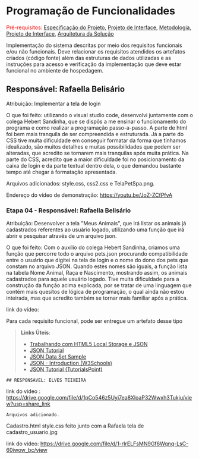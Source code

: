 # Programação de Funcionalidades

<span style="color:red">Pré-requisitos: <a href="2-Especificação do Projeto.md"> Especificação do Projeto</a></span>, <a href="3-Projeto de Interface.md"> Projeto de Interface</a>, <a href="4-Metodologia.md"> Metodologia</a>, <a href="3-Projeto de Interface.md"> Projeto de Interface</a>, <a href="5-Arquitetura da Solução.md"> Arquitetura da Solução</a>

Implementação do sistema descritas por meio dos requisitos funcionais e/ou não funcionais. Deve relacionar os requisitos atendidos os artefatos criados (código fonte) além das estruturas de dados utilizadas e as instruções para acesso e verificação da implementação que deve estar funcional no ambiente de hospedagem.

## Responsável: Rafaella Belisário
Atribuição: Implementar a tela de login
<p>O que foi feito: utilizando o visual studio code, desenvolvi juntamente com o colega Hebert Sandinha, que se dispôs a me ensinar o funcionamento do programa e como realizar a programação passo-a-passo. A parte de html foi bem mais tranquila de ser compreendida e estruturada. Já a parte do CSS tive muita dificuldade em conseguir formatar da forma que tínhamos idealizado, são muitos detalhes e muitas possibilidades que podem ser alteradas, que acredito se tornarem mais tranquilas após muita prática. Na parte do CSS, acredito que a maior dificuldade foi no posicionamento da caixa de login e da parte textual dentro dela, o que demandou bastante tempo até chegar à formatação apresentada.<p>
  
<p>Arquivos adicionados: style.css, css2.css e TelaPetSpa.png.
  
Endereço do vídeo de demonstração: https://youtu.be/JoZ-ZCfPfvA
  
### Etapa 04 - Responsável: Rafaella Belisário 
Atribuição: Desenvolver a tela "Meus Animais", que irá listar os animais já cadastrados referentes ao usuário logado, utilizando uma função que irá abrir e pesquisar através de um arquivo json.
<p>O que foi feito: Com o auxílio do colega Hebert Sandinha, criamos uma função que percorre todo o arquivo pets.json procurando compatibilidade entre o usuário que digitei na tela de login e o nome do dono dos pets que constam no arquivo JSON. Quando estes nomes são iguais, a função lista na tabela Nome Animal, Raça e Nascimento, mostrando assim, os animais cadastrados para aquele usuário logado. Tive muita dificuldade para a construção da função acima explicada, por se tratar de uma linguagem que contém mais quesitos de lógica de programação, o qual ainda não estou inteirada, mas que acredito também se tornar mais familiar após a prática.</p>
  
link do vídeo:

Para cada requisito funcional, pode ser entregue um artefato desse tipo

> **Links Úteis**:
>
> - [Trabalhando com HTML5 Local Storage e JSON](https://www.devmedia.com.br/trabalhando-com-html5-local-storage-e-json/29045)
> - [JSON Tutorial](https://www.w3resource.com/JSON)
> - [JSON Data Set Sample](https://opensource.adobe.com/Spry/samples/data_region/JSONDataSetSample.html)
> - [JSON - Introduction (W3Schools)](https://www.w3schools.com/js/js_json_intro.asp)
> - [JSON Tutorial (TutorialsPoint)](https://www.tutorialspoint.com/json/index.htm)

    ## RESPONSÁVEL: ELVES TEIXEIRA
    
 
  link do video : https://drive.google.com/file/d/1pCo546z5Uyi7ea8XloaP32Wwxh3Tukju/view?usp=share_link

    Arquivos adicionado.

  Cadastro.html
  style.css feito junto com a Rafaela
  tela de cadastro_usuario.jpg

  link do video: https://drive.google.com/file/d/1-rIrELFsMN9Gf6Wqnq-LsC-60iwow_bc/view
